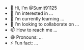 - 👋 Hi, I’m @Sumit91125
- 👀 I’m interested in ...
- 🌱 I’m currently learning ...
- 💞️ I’m looking to collaborate on ...
- 📫 How to reach me ...
- 😄 Pronouns: ...
- ⚡ Fun fact: ...

<!---
Sumit91125/Sumit91125 is a ✨ special ✨ repository because its `README.md` (this file) appears on your GitHub profile.
You can click the Preview link to take a look at your changes.
--->
